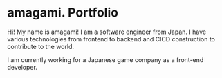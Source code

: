 # amagami. Portfolio
Hi! My name is amagami!
I am a software engineer from Japan.
I have various technologies from frontend to backend and CICD construction to contribute to the world.

I am currently working for a Japanese game company as a front-end developer.